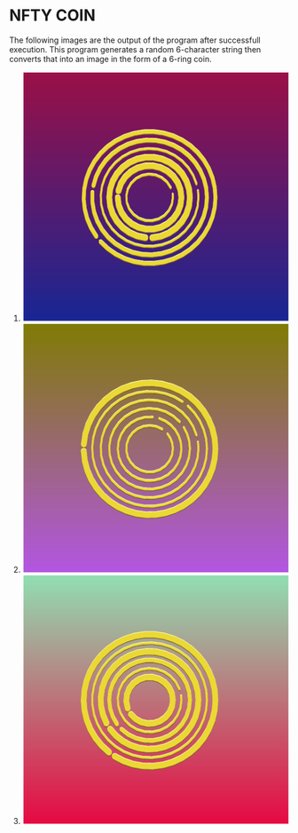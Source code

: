 <h1>NFTY COIN</h1>

<p>The following images are the output of the program after successfull execution. This program generates a random 6-character string then converts that into an image in the form of a 6-ring coin. </p>

<ol>
    <li><img src="bin/1LX1lr.eps" /></li>
    <li><img src="bin/59416M.eps" /></li>
    <li><img src="bin/P1rQ0T.eps" /></li>

</ol>
